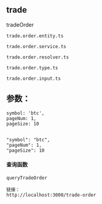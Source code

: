 ## trade
tradeOrder
```
trade.order.entity.ts

trade.order.service.ts

trade.order.resolver.ts

trade.order.type.ts

trade.order.input.ts
```

## 参数：
```
symbol: 'btc',
pageNum: 1,
pageSize: 10


"symbol": "btc",
"pageNum": 1,
"pageSize": 10
```
#### 查询函数
```
queryTradeOrder

链接：
http://localhost:3000/trade-order
```

